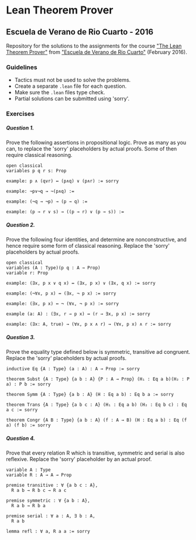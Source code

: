 # Lean Theorem Prover
## Escuela de Verano de Rio Cuarto - 2016

Repository for the solutions to the assignments for the course ["The Lean Theorem Prover"](https://leanprover.github.io/) from ["Escuela de Verano de Rio Cuarto"](http://dc.exa.unrc.edu.ar/rio2016/) (February 2016).

### Guidelines
* Tactics must not be used to solve the problems.
* Create a separate `.lean` file for each question.
* Make sure the `.lean` files type check.
* Partial solutions can be submitted using 'sorry'.

### Exercises

##### Question 1. 
Prove the following assertions in propositional logic. Prove as many as you can, to replace the 'sorry' placeholders by actual proofs. Some of then require classical reasoning.

```lean
open classical
variables p q r s: Prop

example: p ∧ (q∨r) ↔ (p∧q) ∨ (p∧r) := sorry

example: ¬p∨¬q → ¬(p∧q) :=

example: (¬q → ¬p) → (p → q) :=

example: (p → r ∨ s) → ((p → r) ∨ (p → s)) :=
```
##### Question 2.
Prove the following four identities, and determine are nonconstructive, and hence require some form of classical reasoning. Replace the 'sorry' placeholders by actual proofs.

```lean
open classical
variables (A : Type)(p q : A → Prop)
variable r: Prop

example: (∃x, p x ∨ q x) ↔ (∃x, p x) ∨ (∃x, q x) := sorry

example: (¬∀x, p x) ↔ (∃x, ¬ p x) := sorry

example: (∃x, p x) ↔ ¬ (∀x, ¬ p x) := sorry

example (a: A) : (∃x, r → p x) ↔ (r → ∃x, p x) := sorry

example: (∃x: A, true) → (∀x, p x ∧ r) → (∀x, p x) ∧ r := sorry
```

##### Question 3. 
Prove the equality type defined below is symmetric, transitive ad congruent. Replace the 'sorry' placeholders by actual proofs.

```lean
inductive Eq {A : Type} (a : A) : A → Prop := sorry

theorem Subst {A : Type} {a b : A} {P : A → Prop} (H₁ : Eq a b)(H₂ : P a) : P b := sorry

theorem Symm {A : Type} {a b : A} (H : Eq a b) : Eq b a := sorry

theorem Trans {A : Type} {a b c : A} (H₁ : Eq a b) (H₂ : Eq b c) : Eq a c := sorry

theorem Congr {A B : Type} {a b : A} (f : A → B) (H : Eq a b) : Eq (f a) (f b) := sorry
```

##### Question 4.
Prove that every relation R which is transitive, symmetric and serial is also reflexive. Replace the 'sorry' placeholder by an actual proof.

```lean
variable A : Type
variable R : A → A → Prop

premise transitive : ∀ {a b c : A},
  R a b → R b c → R a c

premise symmetric : ∀ {a b : A},
  R a b → R b a

premise serial : ∀ a : A, ∃ b : A,
  R a b

lemma refl : ∀ a, R a a := sorry
```
